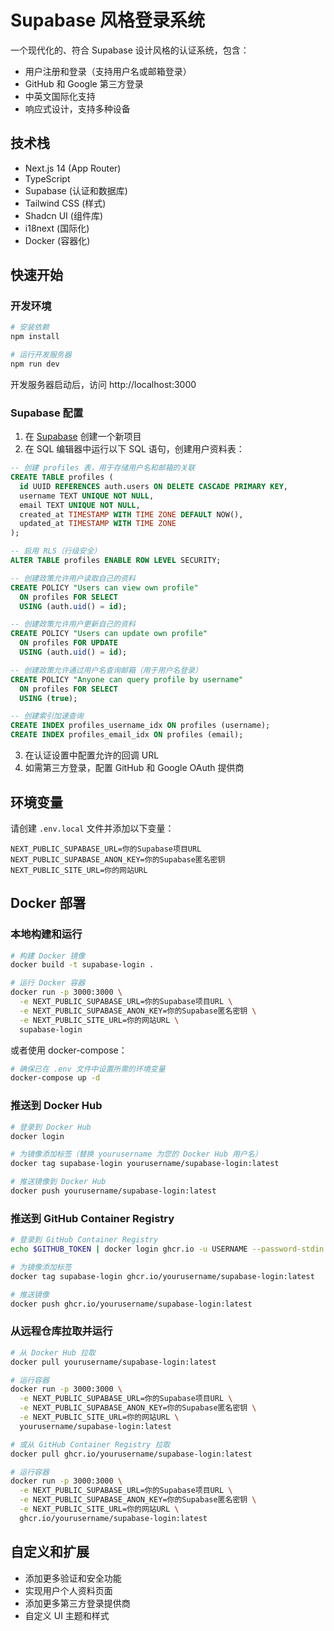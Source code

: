 # Supabase 风格登录系统

一个现代化的、符合 Supabase 设计风格的认证系统，包含：

- 用户注册和登录（支持用户名或邮箱登录）
- GitHub 和 Google 第三方登录
- 中英文国际化支持
- 响应式设计，支持多种设备

## 技术栈

- Next.js 14 (App Router)
- TypeScript
- Supabase (认证和数据库)
- Tailwind CSS (样式)
- Shadcn UI (组件库)
- i18next (国际化)
- Docker (容器化)

## 快速开始

### 开发环境

```bash
# 安装依赖
npm install

# 运行开发服务器
npm run dev
```

开发服务器启动后，访问 http://localhost:3000

### Supabase 配置

1. 在 [Supabase](https://supabase.com) 创建一个新项目
2. 在 SQL 编辑器中运行以下 SQL 语句，创建用户资料表：

```sql
-- 创建 profiles 表，用于存储用户名和邮箱的关联
CREATE TABLE profiles (
  id UUID REFERENCES auth.users ON DELETE CASCADE PRIMARY KEY,
  username TEXT UNIQUE NOT NULL,
  email TEXT UNIQUE NOT NULL,
  created_at TIMESTAMP WITH TIME ZONE DEFAULT NOW(),
  updated_at TIMESTAMP WITH TIME ZONE
);

-- 启用 RLS（行级安全）
ALTER TABLE profiles ENABLE ROW LEVEL SECURITY;

-- 创建政策允许用户读取自己的资料
CREATE POLICY "Users can view own profile" 
  ON profiles FOR SELECT 
  USING (auth.uid() = id);

-- 创建政策允许用户更新自己的资料
CREATE POLICY "Users can update own profile" 
  ON profiles FOR UPDATE 
  USING (auth.uid() = id);

-- 创建政策允许通过用户名查询邮箱（用于用户名登录）
CREATE POLICY "Anyone can query profile by username" 
  ON profiles FOR SELECT 
  USING (true);

-- 创建索引加速查询
CREATE INDEX profiles_username_idx ON profiles (username);
CREATE INDEX profiles_email_idx ON profiles (email);
```

3. 在认证设置中配置允许的回调 URL
4. 如需第三方登录，配置 GitHub 和 Google OAuth 提供商

## 环境变量

请创建 `.env.local` 文件并添加以下变量：

```
NEXT_PUBLIC_SUPABASE_URL=你的Supabase项目URL
NEXT_PUBLIC_SUPABASE_ANON_KEY=你的Supabase匿名密钥
NEXT_PUBLIC_SITE_URL=你的网站URL
```

## Docker 部署

### 本地构建和运行

```bash
# 构建 Docker 镜像
docker build -t supabase-login .

# 运行 Docker 容器
docker run -p 3000:3000 \
  -e NEXT_PUBLIC_SUPABASE_URL=你的Supabase项目URL \
  -e NEXT_PUBLIC_SUPABASE_ANON_KEY=你的Supabase匿名密钥 \
  -e NEXT_PUBLIC_SITE_URL=你的网站URL \
  supabase-login
```

或者使用 docker-compose：

```bash
# 确保已在 .env 文件中设置所需的环境变量
docker-compose up -d
```

### 推送到 Docker Hub

```bash
# 登录到 Docker Hub
docker login

# 为镜像添加标签（替换 yourusername 为您的 Docker Hub 用户名）
docker tag supabase-login yourusername/supabase-login:latest

# 推送镜像到 Docker Hub
docker push yourusername/supabase-login:latest
```

### 推送到 GitHub Container Registry

```bash
# 登录到 GitHub Container Registry
echo $GITHUB_TOKEN | docker login ghcr.io -u USERNAME --password-stdin

# 为镜像添加标签
docker tag supabase-login ghcr.io/yourusername/supabase-login:latest

# 推送镜像
docker push ghcr.io/yourusername/supabase-login:latest
```

### 从远程仓库拉取并运行

```bash
# 从 Docker Hub 拉取
docker pull yourusername/supabase-login:latest

# 运行容器
docker run -p 3000:3000 \
  -e NEXT_PUBLIC_SUPABASE_URL=你的Supabase项目URL \
  -e NEXT_PUBLIC_SUPABASE_ANON_KEY=你的Supabase匿名密钥 \
  -e NEXT_PUBLIC_SITE_URL=你的网站URL \
  yourusername/supabase-login:latest

# 或从 GitHub Container Registry 拉取
docker pull ghcr.io/yourusername/supabase-login:latest

# 运行容器
docker run -p 3000:3000 \
  -e NEXT_PUBLIC_SUPABASE_URL=你的Supabase项目URL \
  -e NEXT_PUBLIC_SUPABASE_ANON_KEY=你的Supabase匿名密钥 \
  -e NEXT_PUBLIC_SITE_URL=你的网站URL \
  ghcr.io/yourusername/supabase-login:latest
```

## 自定义和扩展

- 添加更多验证和安全功能
- 实现用户个人资料页面
- 添加更多第三方登录提供商
- 自定义 UI 主题和样式 